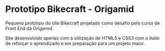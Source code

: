 # Prototipo Bikecraft - Origamid


Pequeno protótipo do site Bikecraft projetado como desafio pelo curso de Front End da Origamid.

Site desenvolvido apenas com a utilização de HTML5 e CSS3 com o ituito de reforçar o aprendizado e em preparação para um projeto maior.
